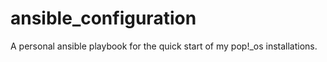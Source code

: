 # ansible_configuration
 A personal ansible playbook for the quick start of my pop!_os installations.
